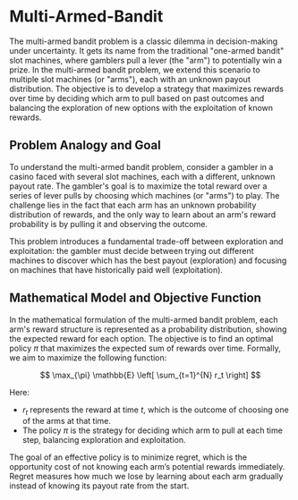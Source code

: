# Multi-Armed-Bandit
The multi-armed bandit problem is a classic dilemma in decision-making under uncertainty. It gets its name from the traditional "one-armed bandit" slot machines, where gamblers pull a lever (the "arm") to potentially win a prize. In the multi-armed bandit problem, we extend this scenario to multiple slot machines (or "arms"), each with an unknown payout distribution. The objective is to develop a strategy that maximizes rewards over time by deciding which arm to pull based on past outcomes and balancing the exploration of new options with the exploitation of known rewards.

## Problem Analogy and Goal
To understand the multi-armed bandit problem, consider a gambler in a casino faced with several slot machines, each with a different, unknown payout rate. The gambler's goal is to maximize the total reward over a series of lever pulls by choosing which machines (or "arms") to play. The challenge lies in the fact that each arm has an unknown probability distribution of rewards, and the only way to learn about an arm's reward probability is by pulling it and observing the outcome.

This problem introduces a fundamental trade-off between exploration and exploitation: the gambler must decide between trying out different machines to discover which has the best payout (exploration) and focusing on machines that have historically paid well (exploitation).

## Mathematical Model and Objective Function

In the mathematical formulation of the multi-armed bandit problem, each arm's reward structure is represented as a probability distribution, showing the expected reward for each option. The objective is to find an optimal policy $\pi$ that maximizes the expected sum of rewards over time. Formally, we aim to maximize the following function:

$$
\max_{\pi} \mathbb{E} \left[ \sum_{t=1}^{N} r_t \right]
$$

Here:
- $r_t$ represents the reward at time $t$, which is the outcome of choosing one of the arms at that time.
- The policy $\pi$ is the strategy for deciding which arm to pull at each time step, balancing exploration and exploitation.

The goal of an effective policy is to minimize regret, which is the opportunity cost of not knowing each arm’s potential rewards immediately. Regret measures how much we lose by learning about each arm gradually instead of knowing its payout rate from the start.
